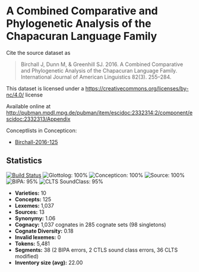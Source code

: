 # A Combined Comparative and Phylogenetic Analysis of the Chapacuran Language Family

Cite the source dataset as

> Birchall J, Dunn M, & Greenhill SJ. 2016. A Combined Comparative and Phylogenetic Analysis of the Chapacuran Language Family. International Journal of American Linguistics 82(3). 255–284.

This dataset is licensed under a https://creativecommons.org/licenses/by-nc/4.0/ license

Available online at http://pubman.mpdl.mpg.de/pubman/item/escidoc:2332314:2/component/escidoc:2332313/Appendix


Conceptlists in Concepticon:
- [Birchall-2016-125](https://concepticon.clld.org/contributions/Birchall-2016-125)
## Statistics


[![Build Status](https://travis-ci.org/lexibank/birchallchapacuran.svg?branch=master)](https://travis-ci.org/lexibank/birchallchapacuran)
![Glottolog: 100%](https://img.shields.io/badge/Glottolog-100%25-brightgreen.svg "Glottolog: 100%")
![Concepticon: 100%](https://img.shields.io/badge/Concepticon-100%25-brightgreen.svg "Concepticon: 100%")
![Source: 100%](https://img.shields.io/badge/Source-100%25-brightgreen.svg "Source: 100%")
![BIPA: 95%](https://img.shields.io/badge/BIPA-95%25-green.svg "BIPA: 95%")
![CLTS SoundClass: 95%](https://img.shields.io/badge/CLTS%20SoundClass-95%25-green.svg "CLTS SoundClass: 95%")

- **Varieties:** 10
- **Concepts:** 125
- **Lexemes:** 1,037
- **Sources:** 13
- **Synonymy:** 1.06
- **Cognacy:** 1,037 cognates in 285 cognate sets (98 singletons)
- **Cognate Diversity:** 0.18
- **Invalid lexemes:** 0
- **Tokens:** 5,481
- **Segments:** 38 (2 BIPA errors, 2 CTLS sound class errors, 36 CLTS modified)
- **Inventory size (avg):** 22.00